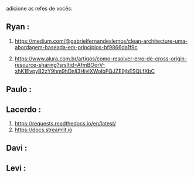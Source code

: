 adicione as refes de vocês:

## Ryan :

1. https://medium.com/@gabrielfernandeslemos/clean-architecture-uma-abordagem-baseada-em-princípios-bf9866da1f9c

2. https://www.alura.com.br/artigos/como-resolver-erro-de-cross-origin-resource-sharing?srsltid=AfmBOorV-xhK1EvpyB2zY9hm9hDnIj3HivlXWoIbFQJZE9jbESQLfXbC

## Paulo :

## Lacerdo :
1. https://requests.readthedocs.io/en/latest/
2. https://docs.streamlit.io

## Davi :

## Levi :